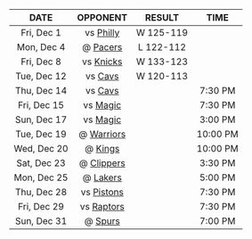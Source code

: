|    DATE     |            OPPONENT             |  RESULT   |   TIME   |
|:-----------:|:-------------------------------:|:---------:|:--------:|
| Fri, Dec 1  |     vs [Philly](/r/sixers)      | W 125-119 |          |
| Mon, Dec 4  |      @ [Pacers](/r/pacers)      | L 122-112 |          |
| Fri, Dec 8  |    vs [Knicks](/r/NYKnicks)     | W 133-123 |          |
| Tue, Dec 12 |   vs [Cavs](/r/clevelandcavs)   | W 120-113 |          |
| Thu, Dec 14 |   vs [Cavs](/r/clevelandcavs)   |           | 7:30 PM  |
| Fri, Dec 15 |   vs [Magic](/r/OrlandoMagic)   |           | 7:30 PM  |
| Sun, Dec 17 |   vs [Magic](/r/OrlandoMagic)   |           | 3:00 PM  |
| Tue, Dec 19 |    @ [Warriors](/r/warriors)    |           | 10:00 PM |
| Wed, Dec 20 |       @ [Kings](/r/kings)       |           | 10:00 PM |
| Sat, Dec 23 |   @ [Clippers](/r/LAClippers)   |           | 3:30 PM  |
| Mon, Dec 25 |      @ [Lakers](/r/lakers)      |           | 5:00 PM  |
| Thu, Dec 28 | vs [Pistons](/r/DetroitPistons) |           | 7:30 PM  |
| Fri, Dec 29 | vs [Raptors](/r/torontoraptors) |           | 7:30 PM  |
| Sun, Dec 31 |     @ [Spurs](/r/NBASpurs)      |           | 7:00 PM  |